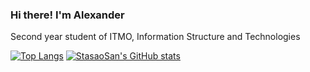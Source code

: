 ### Hi there! I'm Alexander

Second year student of ITMO, Information Structure and Technologies

[![Top Langs](https://github-readme-stats.vercel.app/api/top-langs/?username=StasaoSan&theme=radical&langs_count=8)](https://github.com/anuraghazra/github-readme-stats)
[![StasaoSan's GitHub stats](https://github-readme-stats.vercel.app/api?username=StasaoSan&show_icons=true&theme=radical)](https://github.com/anuraghazra/github-readme-stats)

